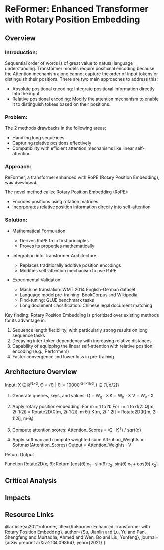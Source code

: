 # ReFormer: Enhanced Transformer with Rotary Position Embedding

## Overview

### Introduction: 
Sequential order of words is of great value to natural language understanding. Transformer models require positional encoding because the Attention mechanism alone cannot capture the order of input tokens or distinguish their positions. There are two main approaches to address this:
* Absolute positional encoding: Integrate positional information directly into the input.
* Relative positional encoding: Modify the attention mechanism to enable it to distinguish tokens based on their positions.
  
### Problem:

The 2 methods drawbacks in the following areas:

* Handling long sequences
* Capturing relative positions effectively
* Compatibility with efficient attention mechanisms like linear self-attention

### Approach: 

ReFormer, a transformer enhanced with RoPE (Rotary Position Embedding), was developed. 

The novel method called Rotary Position Embedding (RoPE):
* Encodes positions using rotation matrices
* Incorporates relative position information directly into self-attention

### Solution: 
* Mathematical Formulation
  - Derives RoPE from first principles
  - Proves its properties mathematically
   
* Integration into Transformer Architecture
  - Replaces traditionally additive position encodings
  - Modifies self-attention mechanism to use RoPE

* Experimental Validation
  - Machine translation: WMT 2014 English-German dataset
  - Language model pre-training: BookCorpus and Wikipedia
  - Find-tuning: GLUE benchmark tasks
  - Long document classification: Chinese legal document matching

Key finding: Rotary Position Embedding is prioritized over existing methods for its advantage in: 
1. Sequence length flexibility, with particularly strong results on long sequence tasks
2. Decaying inter-token dependency with increasing relative distances
3. Capability of equipping the linear self-attention with relative position encoding (e.g., Performers)
4. Faster convergence and lower loss in pre-training

## Architecture Overview


Input: X ∈ ℝ<sup>N×d</sup>, Θ = {θ<sub>i</sub> | θ<sub>i</sub> = 10000<sup>-2(i-1)/d</sup>, i ∈ [1, d/2]}
1. Generate queries, keys, and values:
       Q = W<sub>q</sub> · X
       K = W<sub>k</sub> · X
       V = W<sub>v</sub> · X
2. Apply rotary position embedding:
For m = 1 to N:
For i = 1 to d/2:
Q[m, 2i-1:2i] = Rotate2D(Q[m, 2i-1:2i], m·θ<sub>i</sub>)
K[m, 2i-1:2i] = Rotate2D(K[m, 2i-1:2i], m·θ<sub>i</sub>)
    
3. Compute attention scores:
Attention_Scores = (Q · K<sup>T</sup>) / sqrt(d)
    
4. Apply softmax and compute weighted sum:
Attention_Weights = Softmax(Attention_Scores)
Output = Attention_Weights · V
    
Return Output

Function Rotate2D(x, θ):
    Return [cos(θ)·x<sub>1</sub> - sin(θ)·x<sub>2</sub>, sin(θ)·x<sub>1</sub> + cos(θ)·x<sub>2</sub>]
## Critical Analysis

## Impacts

## Resource Links
@article{su2021roformer,
  title={RoFormer: Enhanced Transformer with Rotary Position Embedding},
  author={Su, Jianlin and Lu, Yu and Pan, Shengfeng and Murtadha, Ahmed and Wen, Bo and Liu, Yunfeng},
  journal={arXiv preprint arXiv:2104.09864},
  year={2021}
}


